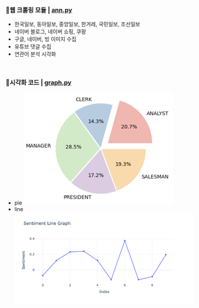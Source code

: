 ### 📌웹 크롤링 모듈 | [ann.py](ann.py)</br>
- 한국일보, 동아일보, 중앙일보, 한겨레, 국민일보, 조선일보 
- 네이버 블로그, 네이버 쇼핑, 쿠팡
- 구글, 네이버, 빙 이미지 수집
- 유튜브 댓글 수집
- 연관어 분석 시각화

&nbsp;

### 📌시각화 코드 | [graph.py](graph/graph.py)</br>
- pie 
<img src="graph/pie1.png" alt="pie1" width="400"/></br>
- line 
<img src="graph/line_graph_objects.png" alt="line"/></br>



